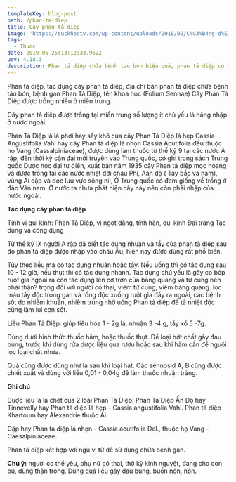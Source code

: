 ```yaml
---
templateKey: blog-post
path: /phan-ta-diep
title: Cây phan tả diệp
image: 'https://suckhoetv.com/wp-content/uploads/2018/09/C%C3%B4ng-d%E1%BB%A5ng-c%E1%BB%A7a-c%C3%A2y-c%E1%BB%95-b%C3%ACnh.jpg' 
tags:
  - Thuoc
date: 2019-06-25T13:12:33.962Z
uev: 4.18.3
description: Phan tả diệp chữa bệnh tao bón hiệu quả, phan tả diệp có tác dụng giải độc gan, sổ độc gan, phan tả diệp sử dụng thường kết hợp với ngũ vị tử chữa bệnh gan.
---
```


Phan tả diệp, tác dụng cây phan tả diệp, địa chỉ bán phan tả diệp chữa bệnh táo bón, bệnh gan Phan Tả Diệp, tên khoa học (Folium Sennae) Cây Phan Tả Diệp được trồng nhiều ở miên trung.

Cây phan tả diệp được trồng tại miền trung số lượng ít chủ yếu là hàng nhập ở nước ngoài.

Phan Tả Diệp là lá phơi hay sấy khô của cây Phan Tả Diệp lá hẹp Cassia Angustifolia Vahl hay cây Phan tả diệp lá nhọn Cassia Acutifolia đều thuộc họ Vang (Cassalpiniaceae), được dùng làm thuốc từ thế kỷ 9 tại các nước Ả rập, đến thời kỳ cận đại mới truyền vào Trung quốc, có ghi trong sách Trung quốc Dược học đại tự điển, xuất bản năm 1935 cây Phan tả diệp mọc hoang và được trồng tại các nước nhiệt đới châu Phi, Aán độ ( Tây bắc và nam), vùng Ai cập và dọc lưu vực sông nil, Ở Trung quốc có đem giống về trồng ở đảo Vân nam. Ở nước ta chưa phát hiện cây này nên còn phải nhập của nước ngoài.

**Tác dụng cây phan tả diệp**

Tính vị qui kinh: Phan Tả Diệp, vị ngọt đắng, tính hàn, qui kinh Đại tràng Tác dụng và công dụng

Từ thế kỷ IX người A rập đã biết tác dụng nhuận và tẩy của phan tả diệp sau đó phan tả diệp được nhập vào châu Âu, hiện nay được dùng rất phổ biến.

Tùy theo liều mà có tác dụng nhuận hoặc tẩy. Nếu uống thì có tác dụng sau 10 - 12 giờ, nếu thụt thì có tác dụng nhanh. Tác dụng chủ yếu là gây co bóp ruột già ngoài ra còn tác dụng lên cơ trơn của bàng quang và tử cung nên phải thận? trọng đối với người có thai, viêm tử cung, viêm bàng quang. lọc máu tẩy độc trong gan và tống độc xuống ruột gìa đẩy ra ngoài, các bệnh sốt do nhiễm khuẩn, nhiễm trùng nhờ uống Phan tả diệp để tả nhiệt độc cũng làm lui cơn sốt.

Liều Phan Tả Diệp: giúp tiêu hóa 1 - 2g lá, nhuận 3 -4 g, tẩy xổ 5 -7g.

Dùng dưới hình thức thuốc hãm, hoặc thuốc thụt. Ðể loại bớt chất gây đau bụng, trước khi dùng rửa dược liệu qua rượu hoặc sau khi hãm cần để nguội lọc loại chất nhựa.

Quả cũng được dùng như lá sau khi loại hạt. Các sennosid A, B cũng được chiết xuất và dùng với liều 0,01 - 0,04g để làm thuốc nhuận tràng.

**Ghi chú**

Dược liệu là lá chét của 2 loài Phan Tả Diệp: Phan Tả Diệp Ấn Ðộ hay Tinnevelly hay  Phan tả diệp lá hẹp - Cassia angustifolia Vahl.  Phan tả diệp Khartoum hay Alexandrie thuộc Ai 

Cập hay Phan tả diệp lá nhọn - Cassia acutifolia Del., thuộc họ Vang -Caesalpiniaceae.

Phan tả diệp kêt hợp với ngủ vị tử để sử dụng chữa bệnh gan.

**Chú ý:** người cơ thể yếu, phụ nữ có thai, thờ kỳ kinh nguyệt, đang cho con bú, dùng thận trọng. Dùng quá liều gây đau bụng, buồn nôn, nôn.